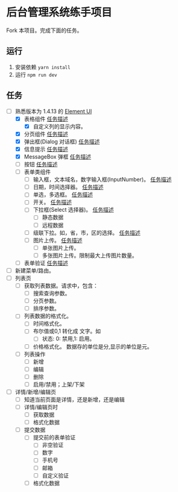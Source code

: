 # 后台管理系统练手项目
Fork 本项目。完成下面的任务。

## 运行
1. 安装依赖 `yarn install`
1. 运行 `npm run dev`

## 任务
* [ ] 熟悉版本为 1.4.13 的 [Element UI](http://element-cn.eleme.io/1.4/#/zh-CN/)
  * [x] 表格组件 [任务描述](task/component/table.md)
    * [x] 自定义列的显示内容。
  * [x] 分页组件 [任务描述](task/component/pagination.md)
  * [x] 弹出框(Dialog 对话框) [任务描述](task/component/dialog.md)
  * [x] 信息提示 [任务描述](task/component/message.md)
  * [x] MessageBox 弹框 [任务描述](task/component/message-box.md)
  * [ ] 按钮 [任务描述](task/component/button.md)
  * [ ] 表单类组件
    * [ ] 输入框，文本域名，数字输入框(InputNumber)。 [任务描述](task/component/input.md)
    * [ ] 日期，时间选择器。 [任务描述](task/component/date-time-picker.md)
    * [ ] 单选，多选框。 [任务描述](task/component/radio-checkbox.md)
    * [ ] 开关。 [任务描述](task/component/switch.md)
    * [ ] 下拉框(Select 选择器)。 [任务描述](task/component/select.md)
      * [ ] 静态数据
      * [ ] 远程数据
    * [ ] 级联下拉。如，省，市，区的选择。 [任务描述](task/component/cascader.md)
    * [ ] 图片上传。 [任务描述](task/component/upload.md)
      * [ ] 单张图片上传。
      * [ ] 多张图片上传。限制最大上传图片数量。
  * [ ] 表单验证 [任务描述](task/component/form-validation.md)
* [ ] 新建菜单/路由。
* [ ] 列表页
  * [ ] 获取列表数据。请求中，包含：
    * [ ] 搜索查询参数。
    * [ ] 分页参数。
    * [ ] 排序参数。
  * [ ] 列表数据的格式化。
    * [ ] 时间格式化。
    * [ ] 布尔值或0,1 转化成 文字。如
      * [ ] 状态: 0: 禁用,1: 启用。
    * [ ] 价格格式化。 数据存的单位是分,显示的单位是元。
  * [ ] 列表操作
    * [ ] 新增
    * [ ] 编辑
    * [ ] 删除
    * [ ] 启用/禁用；上架/下架
* [ ] 详情/新增/编辑页
  * [ ] 知道当前页面是详情，还是新增，还是编辑
  * [ ] 详情/编辑页时
    * [ ] 获取数据
    * [ ] 格式化数据
  * [ ] 提交数据
    * [ ] 提交前的表单验证
      * [ ] 非空验证
      * [ ] 数字
      * [ ] 手机号
      * [ ] 邮箱
      * [ ] 自定义验证
    * [ ] 格式化数据
